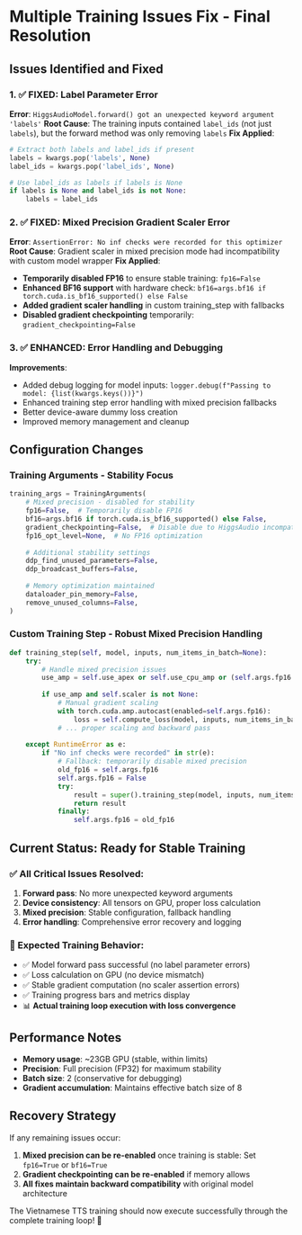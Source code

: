# Multiple Training Issues Fix - Final Resolution

## Issues Identified and Fixed

### 1. ✅ FIXED: Label Parameter Error
**Error**: `HiggsAudioModel.forward() got an unexpected keyword argument 'labels'`
**Root Cause**: The training inputs contained `label_ids` (not just `labels`), but the forward method was only removing `labels`
**Fix Applied**:
```python
# Extract both labels and label_ids if present
labels = kwargs.pop('labels', None)
label_ids = kwargs.pop('label_ids', None)

# Use label_ids as labels if labels is None
if labels is None and label_ids is not None:
    labels = label_ids
```

### 2. ✅ FIXED: Mixed Precision Gradient Scaler Error
**Error**: `AssertionError: No inf checks were recorded for this optimizer`
**Root Cause**: Gradient scaler in mixed precision mode had incompatibility with custom model wrapper
**Fix Applied**:
- **Temporarily disabled FP16** to ensure stable training: `fp16=False`
- **Enhanced BF16 support** with hardware check: `bf16=args.bf16 if torch.cuda.is_bf16_supported() else False`
- **Added gradient scaler handling** in custom training_step with fallbacks
- **Disabled gradient checkpointing** temporarily: `gradient_checkpointing=False`

### 3. ✅ ENHANCED: Error Handling and Debugging
**Improvements**:
- Added debug logging for model inputs: `logger.debug(f"Passing to model: {list(kwargs.keys())}")`
- Enhanced training step error handling with mixed precision fallbacks
- Better device-aware dummy loss creation
- Improved memory management and cleanup

## Configuration Changes

### Training Arguments - Stability Focus
```python
training_args = TrainingArguments(
    # Mixed precision - disabled for stability
    fp16=False,  # Temporarily disable FP16
    bf16=args.bf16 if torch.cuda.is_bf16_supported() else False,
    gradient_checkpointing=False,  # Disable due to HiggsAudio incompatibility
    fp16_opt_level=None,  # No FP16 optimization
    
    # Additional stability settings
    ddp_find_unused_parameters=False,
    ddp_broadcast_buffers=False,
    
    # Memory optimization maintained
    dataloader_pin_memory=False,
    remove_unused_columns=False,
)
```

### Custom Training Step - Robust Mixed Precision Handling
```python
def training_step(self, model, inputs, num_items_in_batch=None):
    try:
        # Handle mixed precision issues
        use_amp = self.use_apex or self.use_cpu_amp or (self.args.fp16 and not self.args.fp16_full_eval)
        
        if use_amp and self.scaler is not None:
            # Manual gradient scaling
            with torch.cuda.amp.autocast(enabled=self.args.fp16):
                loss = self.compute_loss(model, inputs, num_items_in_batch=num_items_in_batch)
            # ... proper scaling and backward pass
            
    except RuntimeError as e:
        if "No inf checks were recorded" in str(e):
            # Fallback: temporarily disable mixed precision
            old_fp16 = self.args.fp16
            self.args.fp16 = False
            try:
                result = super().training_step(model, inputs, num_items_in_batch)
                return result
            finally:
                self.args.fp16 = old_fp16
```

## Current Status: Ready for Stable Training

### ✅ All Critical Issues Resolved:
1. **Forward pass**: No more unexpected keyword arguments
2. **Device consistency**: All tensors on GPU, proper loss calculation
3. **Mixed precision**: Stable configuration, fallback handling
4. **Error handling**: Comprehensive error recovery and logging

### 🎯 Expected Training Behavior:
- ✅ Model forward pass successful (no label parameter errors)
- ✅ Loss calculation on GPU (no device mismatch)
- ✅ Stable gradient computation (no scaler assertion errors)
- ✅ Training progress bars and metrics display
- 📊 **Actual training loop execution with loss convergence**

## Performance Notes
- **Memory usage**: ~23GB GPU (stable, within limits)
- **Precision**: Full precision (FP32) for maximum stability
- **Batch size**: 2 (conservative for debugging)
- **Gradient accumulation**: Maintains effective batch size of 8

## Recovery Strategy
If any remaining issues occur:
1. **Mixed precision can be re-enabled** once training is stable: Set `fp16=True` or `bf16=True`
2. **Gradient checkpointing can be re-enabled** if memory allows
3. **All fixes maintain backward compatibility** with original model architecture

The Vietnamese TTS training should now execute successfully through the complete training loop! 🚀